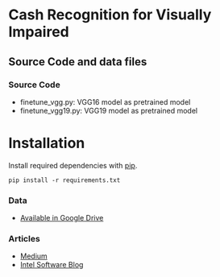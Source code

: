# Cash Recognition for Visually Impaired
## Source Code and data files

### Source Code
- finetune_vgg.py: VGG16 model as pretrained model
- finetune_vgg19.py: VGG19 model as pretrained model

# Installation
Install required dependencies with [pip](https://pip.pypa.io/en/stable/installing/).
```
pip install -r requirements.txt
```

### Data
- [Available in Google Drive](https://drive.google.com/drive/folders/1GxITXrk13ehKMEMEbpi8mRsFSr4LUR55?usp=sharing)

### Articles
- [Medium](https://medium.com/deep-learning-journals/practical-lessons-learned-while-implementing-image-classifier-6dc39c6efd7e)
- [Intel Software Blog](https://software.intel.com/en-us/blogs/2017/11/21/cash-recognition-for-the-visually-impaired-using-deep-learning)
